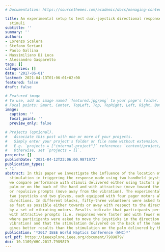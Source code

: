 ```yaml
---
# Documentation: https://sourcethemes.com/academic/docs/managing-content/

title: An experimental setup to test dual-joystick directional responses to vibrotactile
  stimuli
subtitle: ''
summary: ''
authors:
- Lorenzo Scalera
- Stefano Seriani
- Paolo Gallina
- Massimiliano Di Luca
- Alessandro Gasparetto
tags: []
categories: []
date: '2017-06-01'
lastmod: 2021-04-13T01:06:01+02:00
featured: false
draft: false

# Featured image
# To use, add an image named `featured.jpg/png` to your page's folder.
# Focal points: Smart, Center, TopLeft, Top, TopRight, Left, Right, BottomLeft, Bottom, BottomRight.
image:
  caption: ''
  focal_point: ''
  preview_only: false

# Projects (optional).
#   Associate this post with one or more of your projects.
#   Simply enter your project's folder or file name without extension.
#   E.g. `projects = ["internal-project"]` references `content/project/deep-learning/index.md`.
#   Otherwise, set `projects = []`.
projects: []
publishDate: '2021-04-12T23:06:00.987197Z'
publication_types:
- '1'
abstract: In this paper we investigate the influence of the location of vibrotactile
  stimulation in triggering the response made using two handheld joysticks. In particular,
  we compare performance with stimuli delivered either using tactors placed on the
  palm or on the back of the hand and with attractive (move toward the vibration)
  or repulsive prompts (move away from the vibration). The experimental setup comprised
  two joysticks and two gloves, each equipped with four pager motors along the cardinal
  directions. In different blocks, fifty-three volunteers were asked to move the joysticks
  as fast as possible either towards or away with respect to the direction specified
  by a set of vibrating motors. Results indicate that participants performed better
  with attractive prompts (i.e. responses were faster and with fewer errors in conditions
  where participants were asked to move the joysticks in the direction of the felt
  vibration) and that the stimulation delivered on the back of the hand from the gloves
  gives better results than the stimulation on the palm delivered by the joysticks.
publication: '*2017 IEEE World Haptics Conference (WHC)*'
url_pdf: https://ieeexplore.ieee.org/document/7989879/
doi: 10.1109/WHC.2017.7989879
---
```

